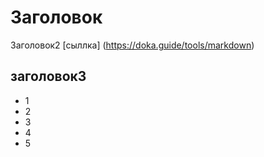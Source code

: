 # Заголовок

Заголовок2 [сыллка] (https://doka.guide/tools/markdown)

## заголовок3
 - 1
 - 2
 - 3
 - 4
 - 5
